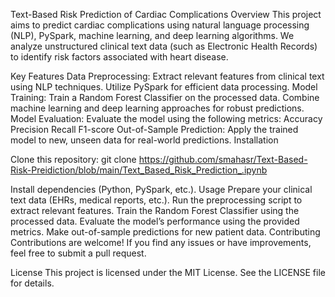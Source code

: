 Text-Based Risk Prediction of Cardiac Complications
Overview
This project aims to predict cardiac complications using natural language processing (NLP), PySpark, machine learning, and deep learning algorithms. We analyze unstructured clinical text data (such as Electronic Health Records) to identify risk factors associated with heart disease.

Key Features
Data Preprocessing:
Extract relevant features from clinical text using NLP techniques.
Utilize PySpark for efficient data processing.
Model Training:
Train a Random Forest Classifier on the processed data.
Combine machine learning and deep learning approaches for robust predictions.
Model Evaluation:
Evaluate the model using the following metrics:
Accuracy
Precision
Recall
F1-score
Out-of-Sample Prediction:
Apply the trained model to new, unseen data for real-world predictions.
Installation

Clone this repository:
git clone https://github.com/smahasr/Text-Based-Risk-Preidiction/blob/main/Text_Based_Risk_Prediction_.ipynb

Install dependencies (Python, PySpark, etc.).
Usage
Prepare your clinical text data (EHRs, medical reports, etc.).
Run the preprocessing script to extract relevant features.
Train the Random Forest Classifier using the processed data.
Evaluate the model’s performance using the provided metrics.
Make out-of-sample predictions for new patient data.
Contributing
Contributions are welcome! If you find any issues or have improvements, feel free to submit a pull request.

License
This project is licensed under the MIT License. See the LICENSE file for details.


